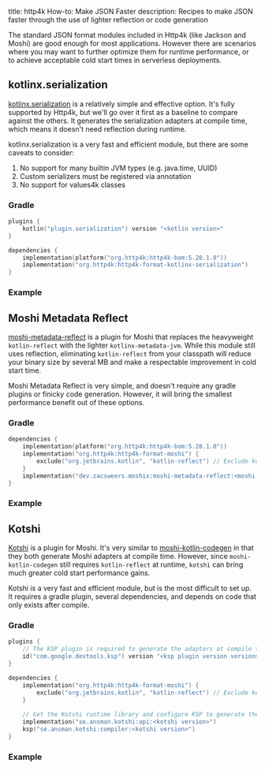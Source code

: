 title: http4k How-to: Make JSON Faster
description: Recipes to make JSON faster through the use of lighter reflection or code generation

The standard JSON format modules included in Http4k (like Jackson and Moshi) are good enough for most applications.
However there are scenarios where you may want to further optimize them for runtime performance,
or to achieve acceptable cold start times in serverless deployments.

## kotlinx.serialization

[kotlinx.serialization](https://github.com/Kotlin/kotlinx.serialization) is a relatively simple and effective option.
It's fully supported by Http4k, but we'll go over it first as a baseline to compare against the others.
It generates the serialization adapters at compile time, which means it doesn't need reflection during runtime.

kotlinx.serialization is a very fast and efficient module, but there are some caveats to consider:

1. No support for many builtin JVM types (e.g. java.time, UUID)
2. Custom serializers must be registered via annotation
3. No support for values4k classes

### Gradle

```kotlin
plugins {
    kotlin("plugin.serialization") version "<kotlin version>"
}

dependencies {
    implementation(platform("org.http4k:http4k-bom:5.28.1.0"))
    implementation("org.http4k:http4k-format-kotlinx-serialization")
}
```

### Example [<img class="octocat"/>](https://github.com/http4k/http4k/blob/master/src/docs/guide/howto/make_json_faster/kotlinx_example.kt)

<script src="https://gist-it.appspot.com/https://github.com/http4k/http4k/blob/master/src/docs/guide/howto/make_json_faster/kotlinx_example.kt"></script>

## Moshi Metadata Reflect

[moshi-metadata-reflect](https://github.com/ZacSweers/MoshiX/tree/main/moshi-metadata-reflect) is a plugin for Moshi that replaces the heavyweight `kotlin-reflect` with the lighter `kotlinx-metadata-jvm`.
While this module still uses reflection, eliminating `kotlin-reflect` from your classpath will reduce your binary size by several MB and make a respectable improvement in cold start time.

Moshi Metadata Reflect is very simple, and doesn't require any gradle plugins or finicky code generation.
However, it will bring the smallest performance benefit out of these options.

### Gradle

```kotlin
dependencies {
    implementation(platform("org.http4k:http4k-bom:5.28.1.0"))
    implementation("org.http4k:http4k-format-moshi") {
        exclude("org.jetbrains.kotlin", "kotlin-reflect") // Exclude kotlin-reflect
    }
    implementation("dev.zacsweers.moshix:moshi-metadata-reflect:<moshi metadata version>")
}
```

### Example [<img class="octocat"/>](https://github.com/http4k/http4k/blob/master/src/docs/guide/howto/make_json_faster/moshi_metadata_reflect_example.kt)

<script src="https://gist-it.appspot.com/https://github.com/http4k/http4k/blob/master/src/docs/guide/howto/make_json_faster/moshi_metadata_reflect_example.kt"></script>

## Kotshi

[Kotshi](https://github.com/ansman/kotshi) is a plugin for Moshi.  It's very similar to [moshi-kotlin-codegen](https://github.com/square/moshi/tree/master/moshi-kotlin-codegen)
in that they both generate Moshi adapters at compile time.
However, since `moshi-kotlin-codegen` still requires `kotlin-reflect` at runtime, `kotshi` can bring much greater cold start performance gains.

Kotshi is a very fast and efficient module, but is the most difficult to set up.
It requires a gradle plugin, several dependencies, and depends on code that only exists after compile.

### Gradle

```kotlin
plugins {
    // The KSP plugin is required to generate the adapters at compile time
    id("com.google.devtools.ksp") version "<ksp plugin version version>"
}

dependencies {
    implementation("org.http4k:http4k-format-moshi") {
        exclude("org.jetbrains.kotlin", "kotlin-reflect") // Exclude kotlin-reflect
    }
    
    // Get the Kotshi runtime library and configure KSP to generate the adapters
    implementation("se.ansman.kotshi:api:<kotshi version>")
    ksp("se.ansman.kotshi:compiler:<kotshi version>")
}
```

### Example [<img class="octocat"/>](https://github.com/http4k/http4k/blob/master/src/docs/guide/howto/make_json_faster/kotshi_example.kt)

<script src="https://gist-it.appspot.com/https://github.com/http4k/http4k/blob/master/src/docs/guide/howto/make_json_faster/kotshi_example.kt"></script>
